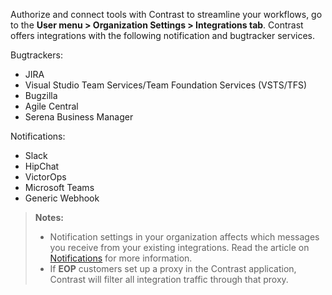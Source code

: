 <!--
title: "Getting Started with Integrations"
description: "Overview of Contrast Integrations"
tags: "Admin organization settings integrations overview"
-->

Authorize and connect tools with Contrast to streamline your workflows, go to the **User menu > Organization Settings > Integrations tab**. Contrast offers integrations with the following notification and bugtracker services.

Bugtrackers: 

* JIRA
* Visual Studio Team Services/Team Foundation Services (VSTS/TFS)
* Bugzilla
* Agile Central
* Serena Business Manager 

Notifications:

* Slack 
* HipChat
* VictorOps
* Microsoft Teams
* Generic Webhook

> **Notes:** 
> * Notification settings in your organization affects which messages you receive from your existing integrations. Read the article on [Notifications](admin-orgsettings.html#org-notify) for more information. 
> * If **EOP** customers set up a proxy in the Contrast application, Contrast will filter all integration traffic through that proxy. 
